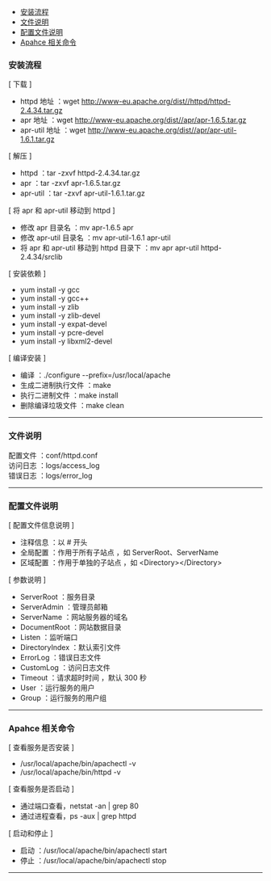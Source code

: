 <!-- TOC -->

- [安装流程](#安装流程)
- [文件说明](#文件说明)
- [配置文件说明](#配置文件说明)
- [Apahce 相关命令](#apahce-相关命令)

<!-- /TOC -->
### 安装流程
[ 下载 ]  
- httpd 地址 ：wget http://www-eu.apache.org/dist//httpd/httpd-2.4.34.tar.gz
- apr 地址 ：wget http://www-eu.apache.org/dist//apr/apr-1.6.5.tar.gz
- apr-util 地址 ：wget http://www-eu.apache.org/dist//apr/apr-util-1.6.1.tar.gz

[ 解压 ]
- httpd ：tar -zxvf httpd-2.4.34.tar.gz
- apr ：tar -zxvf apr-1.6.5.tar.gz
- apr-util ：tar -zxvf apr-util-1.6.1.tar.gz

[ 将 apr 和 apr-util 移动到 httpd ]
- 修改 apr 目录名 ：mv apr-1.6.5 apr
- 修改 apr-util 目录名 ：mv apr-util-1.6.1 apr-util
- 将 apr 和 apr-util 移动到 httpd 目录下 ：mv apr apr-util httpd-2.4.34/srclib

[ 安装依赖 ]  
- yum install -y gcc  
- yum install -y gcc++  
- yum install -y zlib  
- yum install -y zlib-devel  
- yum install -y expat-devel  
- yum install -y pcre-devel  
- yum install -y libxml2-devel  

[ 编译安装 ]
- 编译 ：./configure --prefix=/usr/local/apache
- 生成二进制执行文件 ：make
- 执行二进制文件 ：make install
- 删除编译垃圾文件 ：make clean

---

### 文件说明
配置文件 ：conf/httpd.conf  
访问日志 ：logs/access_log  
错误日志 ：logs/error_log

---

### 配置文件说明
[ 配置文件信息说明 ]  
- 注释信息 ：以 # 开头  
- 全局配置 ：作用于所有子站点 ，如 ServerRoot、ServerName  
- 区域配置 ：作用于单独的子站点 ，如 \<Directory>\</Directory>  

[ 参数说明 ]
- ServerRoot ：服务目录
- ServerAdmin ：管理员邮箱
- ServerName ：网站服务器的域名
- DocumentRoot ：网站数据目录
- Listen ：监听端口
- DirectoryIndex ：默认索引文件
- ErrorLog ：错误日志文件
- CustomLog ：访问日志文件
- Timeout ：请求超时时间 ，默认 300 秒
- User ：运行服务的用户
- Group ：运行服务的用户组

---

### Apahce 相关命令
[ 查看服务是否安装 ]  
- /usr/local/apache/bin/apachectl -v
- /usr/local/apache/bin/httpd -v  

[ 查看服务是否启动 ] 
- 通过端口查看，netstat -an | grep 80
- 通过进程查看，ps -aux | grep httpd

[ 启动和停止 ]   
- 启动 ：/usr/local/apache/bin/apachectl start
- 停止 ：/usr/local/apache/bin/apachectl stop

---